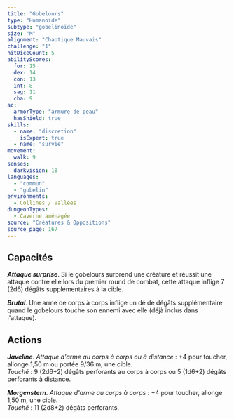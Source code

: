 ```yaml
---
title: "Gobelours"
type: "Humanoïde"
subtype: "gobelinoïde"
size: "M"
alignment: "Chaotique Mauvais"
challenge: "1"
hitDiceCount: 5
abilityScores:
  for: 15
  dex: 14
  con: 13
  int: 8
  sag: 11
  cha: 9
ac: 
  armorType: "armure de peau"
  hasShield: true
skills: 
  - name: "discretion"
    isExpert: true
  - name: "survie"
movement: 
  walk: 9
senses: 
  darkvision: 18
languages: 
  - "commun"
  - "gobelin"
environments:
  - Collines / Vallées
dungeonTypes:
  - Caverne aménagée
source: "Créatures & Oppositions"
source_page: 167
---
```

## Capacités
_**Attaque surprise**_. Si le gobelours surprend une créature et réussit une attaque contre elle lors du premier round de combat, cette attaque inflige 7 (2d6) dégâts supplémentaires à la cible.

_**Brutal**_. Une arme de corps à corps inflige un dé de dégâts supplémentaire quand le gobelours touche son ennemi avec elle (déjà inclus dans l'attaque).

## Actions
_**Javeline**_. _Attaque d'arme au corps à corps ou à distance_ : +4 pour toucher, allonge 1,50 m ou portée 9/36 m, une cible.  
_Touché_ : 9 (2d6+2) dégâts perforants au corps à corps ou 5 (1d6+2) dégâts perforants à distance.

_**Morgenstern**_. _Attaque d'arme au corps à corps_ : +4 pour toucher, allonge 1,50 m, une cible.  
_Touché_ : 11 (2d8+2) dégâts perforants.
